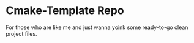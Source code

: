 # Cmake-Template Repo

For those who are like me and just wanna yoink some ready-to-go clean project files.
